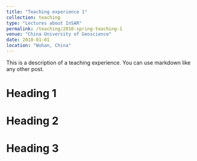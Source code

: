 ```yaml
---
title: "Teaching experience 1"
collection: teaching
type: "Lectures about InSAR"
permalink: /teaching/2010-spring-teaching-1
venue: "China University of Geoscience"
date: 2010-01-01
location: "Wuhan, China"
---
```


This is a description of a teaching experience. You can use markdown like any other post.

Heading 1
======

Heading 2
======

Heading 3
======
